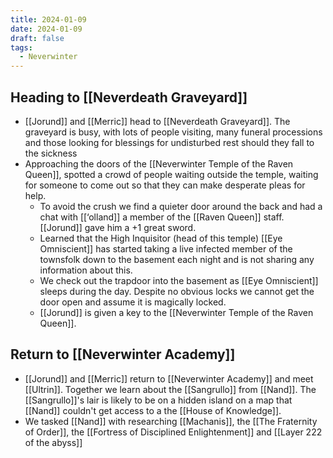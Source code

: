 ```yaml
---
title: 2024-01-09
date: 2024-01-09
draft: false
tags:
  - Neverwinter
---
```


## Heading to [[Neverdeath Graveyard]]
- [[Jorund]] and [[Merric]] head to [[Neverdeath Graveyard]]. The graveyard is busy, with lots of people visiting, many funeral processions and those looking for blessings for undisturbed rest should they fall to the sickness
- Approaching the doors of the  [[Neverwinter Temple of the Raven Queen]], spotted a crowd of people waiting outside the temple, waiting for someone to come out so that they can make desperate pleas for help. 
	- To avoid the crush we find a quieter door around the back and had a chat with [[‘olland]] a member of the [[Raven Queen]] staff. [[Jorund]] gave him a +1 great sword. 
	- Learned that the High Inquisitor (head of this temple) [[Eye Omniscient]] has started taking a live infected member of the townsfolk down to the basement each night and is not sharing any information about this.
	- We check out the trapdoor into the basement as [[Eye Omniscient]] sleeps during the day. Despite no obvious locks we cannot get the door open and assume it is magically locked.
	- [[Jorund]] is given a key to the [[Neverwinter Temple of the Raven Queen]].

## Return to [[Neverwinter Academy]]
- [[Jorund]] and [[Merric]] return to [[Neverwinter Academy]] and meet [[Ultrin]]. Together we learn about the [[Sangrullo]] from [[Nand]]. The [[Sangrullo]]'s lair is likely to be on a hidden island on a map that [[Nand]] couldn't get access to a the [[House of Knowledge]]. 
- We tasked [[Nand]] with researching [[Machanis]],  the [[The Fraternity of Order]], the [[Fortress of Disciplined Enlightenment]] and [[Layer 222 of the abyss]]



